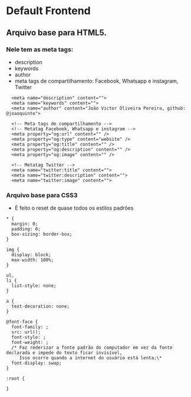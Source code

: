 # Default Frontend

## Arquivo base para HTML5. 

### Nele tem as meta tags:

- description
- keywords
- author
- meta tags de compartilhamento: Facebook, Whatsapp e instagram, Twitter


```
  <meta name="description" content="">
  <meta name="keywords" content="">
  <meta name="author" content="João Victor Oliveira Pereira, github: @joaoquinto">
  
  <!-- Meta tags de compartilhamento -->
  <!-- Metatag Facebook, Whatsapp e instagram -->
  <meta property="og:url" content="" />
  <meta property="og:type" content="website" />
  <meta property="og:title" content="" />
  <meta property="og:description" content="" />
  <meta property="og:image" content="" />
  
  <!-- Metatag Twitter -->
  <meta name="twitter:title" content="">
  <meta name="twitter:description" content="">
  <meta name="twitter:image" content="">
```

### Arquivo base para CSS3

- É feito o reset de quase todos os estilos padrões

```
* {
  margin: 0;
  padding: 0;
  box-sizing: border-box;
}

img {
  display: block;
  max-width: 100%;
}

ul,
li {
  list-style: none;
}

a {
  text-decoration: none;
}

@font-face {
  font-family: ;
  src: url();
  font-style: ;
  font-weight: ;
  /* Faz rederizar a fonte padrão do computador em vez da fonte declarada e impede do texto ficar invisível,
     Isso ocorre quando a internet do usuário está lenta;\*
  font-display: swap;
}

:root {

}
```
